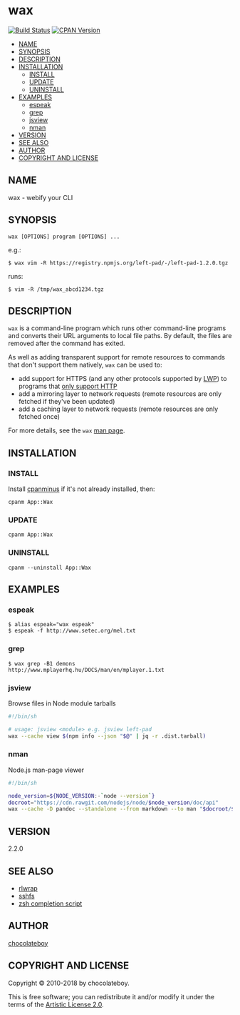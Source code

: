 # wax

[![Build Status](https://secure.travis-ci.org/chocolateboy/wax.svg)](http://travis-ci.org/chocolateboy/wax)
[![CPAN Version](https://badge.fury.io/pl/App-Wax.svg)](http://badge.fury.io/pl/App-Wax)

<!-- START doctoc generated TOC please keep comment here to allow auto update -->
<!-- DON'T EDIT THIS SECTION, INSTEAD RE-RUN doctoc TO UPDATE -->

- [NAME](#name)
- [SYNOPSIS](#synopsis)
- [DESCRIPTION](#description)
- [INSTALLATION](#installation)
  - [INSTALL](#install)
  - [UPDATE](#update)
  - [UNINSTALL](#uninstall)
- [EXAMPLES](#examples)
  - [espeak](#espeak)
  - [grep](#grep)
  - [jsview](#jsview)
  - [nman](#nman)
- [VERSION](#version)
- [SEE ALSO](#see-also)
- [AUTHOR](#author)
- [COPYRIGHT AND LICENSE](#copyright-and-license)

<!-- END doctoc generated TOC please keep comment here to allow auto update -->

## NAME

wax - webify your CLI

## SYNOPSIS

    wax [OPTIONS] program [OPTIONS] ...

e.g.:

    $ wax vim -R https://registry.npmjs.org/left-pad/-/left-pad-1.2.0.tgz

runs:

    $ vim -R /tmp/wax_abcd1234.tgz

## DESCRIPTION

`wax` is a command-line program which runs other command-line programs and converts their URL
arguments to local file paths. By default, the files are removed after the command has exited.

As well as adding transparent support for remote resources to commands that don't support them
natively, `wax` can be used to:

- add support for HTTPS (and any other protocols supported by [LWP](https://metacpan.org/pod/LWP)) to programs that [only support HTTP](https://github.com/jgm/pandoc/issues/1266)
- add a mirroring layer to network requests (remote resources are only fetched if they've been updated)
- add a caching layer to network requests (remote resources are only fetched once)

For more details, see the `wax` [man page](bin/README.md).

## INSTALLATION

### INSTALL

Install [cpanminus](https://github.com/miyagawa/cpanminus#installation) if it's not already installed,
then:

    cpanm App::Wax

### UPDATE

    cpanm App::Wax

### UNINSTALL

    cpanm --uninstall App::Wax

## EXAMPLES

### espeak

    $ alias espeak="wax espeak"
    $ espeak -f http://www.setec.org/mel.txt

### grep

    $ wax grep -B1 demons http://www.mplayerhq.hu/DOCS/man/en/mplayer.1.txt

### jsview

Browse files in Node module tarballs

```bash
#!/bin/sh

# usage: jsview <module> e.g. jsview left-pad
wax --cache view $(npm info --json "$@" | jq -r .dist.tarball)
```

### nman

Node.js man-page viewer

```bash
#!/bin/sh

node_version=${NODE_VERSION:-`node --version`}
docroot="https://cdn.rawgit.com/nodejs/node/$node_version/doc/api"
wax --cache -D pandoc --standalone --from markdown --to man "$docroot/$1.md" | man -l -
```

## VERSION

2.2.0

## SEE ALSO

- [rlwrap](http://utopia.knoware.nl/~hlub/uck/rlwrap/#rlwrap)
- [sshfs](http://fuse.sourceforge.net/sshfs.html)
- [zsh completion script](https://github.com/chocolateboy/App-Wax/wiki/Zsh-completion-script)

## AUTHOR

[chocolateboy](mailto:chocolate@cpan.org)

## COPYRIGHT AND LICENSE

Copyright © 2010-2018 by chocolateboy.

This is free software; you can redistribute it and/or modify it under the terms of the
[Artistic License 2.0](http://www.opensource.org/licenses/artistic-license-2.0.php).
